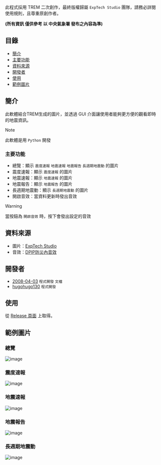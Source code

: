 此程式採用 TREM 二次創作，最終版權歸屬 `ExpTech Studio` 團隊，請務必詳閱使用規則，且尊重原創作者。

**(所有資訊 僅供參考 以 中央氣象署 發布之內容為準)**

## 目錄

- [簡介](#簡介)
- [主要功能](#主要功能)
- [資料來源](#資料來源)
- [開發者](#開發者)
- [使用](#使用)
- [範例圖片](#範例圖片)

## 簡介

此軟體結合TREM生成的圖片，並透過 GUI 介面讓使用者能夠更方便的觀看即時的地震資訊。

> [!NOTE]  
> 此軟體是用 `Python` 開發

### 主要功能

- 總覽：顯示 `震度速報` `地震速報` `地震報告` `長週期地震動` 的圖片
- 震度速報：顯示 `震度速報` 的圖片
- 地震速報：顯示 `地震速報` 的圖片
- 地震報告：顯示 `地震報告` 的圖片
- 長週期地震動：顯示 `長週期地震動` 的圖片
- 開啟音效：當資料更新時發出音效

> [!WARNING]  
> 當按鈕為 `開啟音效` 時，按下會發出設定的音效

## 資料來源

- 圖片：[ExpTech Studio](https://github.com/exptechtw)
- 音效：[DPIP防災內音效](https://github.com/ExpTechTW/DPIP/tree/main/android/app/src/main/res/raw)

## 開發者

- [2008-04-03](https://github.com/2008-04-03) `程式開發` `文檔`
- [hugohugo130](https://github.com/hugohugo130) `程式開發`

## 使用

從 [Release 頁面](https://github.com/2008-04-03/ExpTech_Image/releases/latest) 上取得。

## 範例圖片

### 總覽
![image](https://i.ibb.co/sQsgqKc/overview.png)

### 震度速報
![image](https://i.ibb.co/cTLmyVn/intensity.png)

### 地震速報
![image](https://i.ibb.co/bBRWdV3/eew.png)

### 地震報告
![image](https://i.ibb.co/N3m4ZTk/report.png)

### 長週期地震動
![image](https://i.ibb.co/GCqy70Z/lpgm.png)
